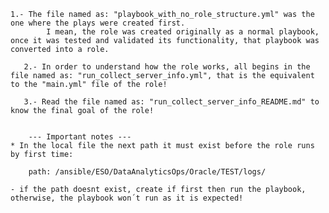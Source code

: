 


	1.- The file named as: "playbook_with_no_role_structure.yml" was the one where the plays were created first.
       	    I mean, the role was created originally as a normal playbook, once it was tested and validated its functionality, that playbook was converted into a role.
        
       2.- In order to understand how the role works, all begins in the file named as: "run_collect_server_info.yml", that is the equivalent to the "main.yml" file of the role!

       3.- Read the file named as: "run_collect_server_info_README.md" to know the final goal of the role!


 		--- Important notes ---
	* In the local file the next path it must exist before the role runs by first time:
        
   		path: /ansible/ESO/DataAnalyticsOps/Oracle/TEST/logs/
	     
 	- if the path doesnt exist, create if first then run the playbook, otherwise, the playbook won´t run as it is expected!
